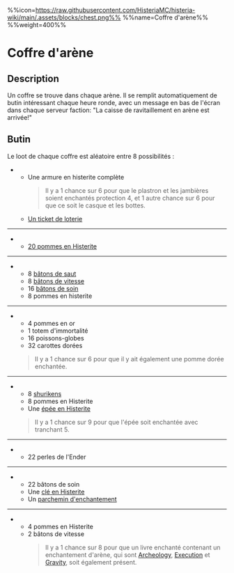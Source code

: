 %%icon=https://raw.githubusercontent.com/HisteriaMC/histeria-wiki/main/.assets/blocks/chest.png%%
%%name=Coffre d'arène%%
%%weight=400%%

# Coffre d'arène 

## Description

Un coffre se trouve dans chaque arène. Il se remplit automatiquement de butin intéressant chaque heure ronde, avec un message en bas de l'écran dans chaque serveur faction: "La caisse de ravitaillement en arène est arrivée!"

## Butin

Le loot de chaque coffre est aléatoire entre 8 possibilités :

- - Une armure en histerite complète
    > Il y a 1 chance sur 6 pour que le plastron et les jambières soient enchantés protection 4, et 1 autre chance sur 6 pour que ce soit le casque et les bottes.
  - [Un ticket de loterie](https://histeria.fr/wiki/objets/lottery-ticket)
---
- - [20 pommes en Histerite](https://histeria.fr/wiki/objets/histerite-apple)
---
- - 8 [bâtons de saut](https://histeria.fr/wiki/bâtons/jump-stick)
  - 8 [bâtons de vitesse](https://histeria.fr/wiki/bâtons/speed-stick)
  - 16 [bâtons de soin](https://histeria.fr/wiki/bâtons/heal-stick)
  - 8 pommes en histerite
---
- - 4 pommes en or
  - 1 totem d'immortalité
  - 16 poissons-globes
  - 32 carottes dorées
  > Il y a 1 chance sur 6 pour que il y ait également une pomme dorée enchantée.
---
- - 8 [shurikens](https://histeria.fr/wiki/objets/shuriken)
  - 8 pommes en Histerite
  - Une [épée en Histerite](https://histeria.fr/wiki/outils/histerite-sword)
  > Il y a 1 chance sur 9 pour que l'épée soit enchantée avec tranchant 5.
---
- - 22 perles de l'Ender
---
- - 22 bâtons de soin
  - Une [clé en Histerite](https://histeria.fr/wiki/clés/histerite-key)
  - Un [parchemin d'enchantement](https://histeria.fr/wiki/objets/forge-note)
---
- - 4 pommes en Histerite
  - 2 bâtons de vitesse
    > Il y a 1 chance sur 8 pour que un livre enchanté contenant un enchantement d'arène, qui sont [Archeology](https://histeria.fr/wiki/enchantements/archeologie), [Execution](https://histeria.fr/wiki/enchantements/execution) et [Gravity](https://histeria.fr/wiki/enchantements/gravity), soit également présent.


